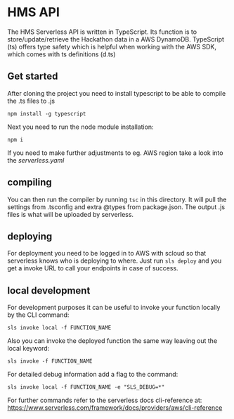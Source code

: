 # HMS API

The HMS Serverless API is written in TypeScript. Its function is to store/update/retrieve the Hackathon data in a AWS DynamoDB.
TypeScript (ts) offers type safety which is helpful when working with the AWS SDK, which comes with ts definitions (d.ts)

## Get started

After cloning the project you need to install typescript to be able to compile the .ts files to .js

`npm install -g typescript`

Next you need to run the node module installation:

`npm i`

If you need to make further adjustments to eg. AWS region take a look into the *serverless.yaml*

## compiling

You can then run the compiler by running `tsc` in this directory. It will pull the settings from .tsconfig and extra @types
from package.json. The output .js files is what will be uploaded by serverless.

## deploying

For deployment you need to be logged in to AWS with scloud so that serverless knows who is deploying to where.
Just run `sls deploy` and you get a invoke URL to call your endpoints in case of success.

## local development

For development purposes it can be useful to invoke your function locally by the CLI command:

`sls invoke local -f FUNCTION_NAME`

Also you can invoke the deployed function the same way leaving out the local keyword:

`sls invoke -f FUNCTION_NAME`

For detailed debug information add a flag to the command:

`sls invoke local -f FUNCTION_NAME -e "SLS_DEBUG=*"`

For further commands refer to the serverless docs cli-reference at:
https://www.serverless.com/framework/docs/providers/aws/cli-reference
